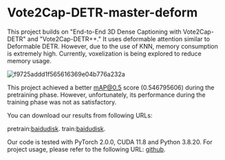 # Vote2Cap-DETR-master-deform
This project builds on "End-to-End 3D Dense Captioning with Vote2Cap-DETR" and "Vote2Cap-DETR++." It uses deformable attention similar to Deformable DETR. However, due to the use of KNN, memory consumption is extremely high. Currently, voxelization is being explored to reduce memory usage.

![f9725addd1f565616369e04b776a232a](https://github.com/user-attachments/assets/7382c100-c33a-4e6f-8036-139138ba7efb)


This project achieved a better mAP@0.5 score (0.546795606) during the pretraining phase. However, unfortunately, its performance during the training phase was not as satisfactory.

You can download our results from following URLs: 

pretrain:[baidudisk](https://pan.baidu.com/s/1p4u74Ifnl6u2srjV6t8jmw?pwd=wt1b).
train:[baidudisk](https://pan.baidu.com/s/1JUy_U3JlqZORtRXLftG6jg?pwd=w8vw).

Our code is tested with PyTorch 2.0.0, CUDA 11.8 and Python 3.8.20.
For project usage, please refer to the following URL: [github](https://github.com/YFMika/3D-DETR-Caption/blob/main/README.md).
